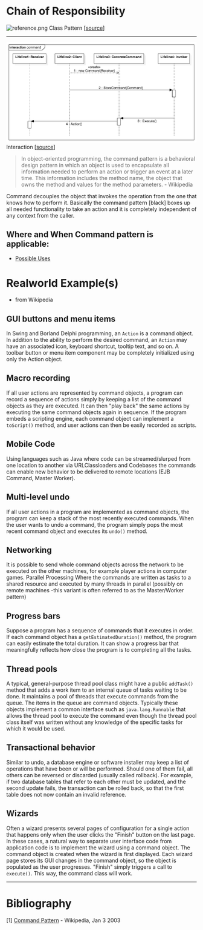# Chain of Responsibility
![reference.png](https://upload.wikimedia.org/wikipedia/commons/b/bf/Command_pattern.svg)
Class Pattern [[source](https://en.wikipedia.org/wiki/Command_pattern)]
___

![reference.png](./reference.png)
Interaction [[source](http://loredanacirstea.github.io/es6-design-patterns/#command)]

> In object-oriented programming, the command pattern is a behavioral design pattern in which an object is used to encapsulate all information needed to perform an action or trigger an event at a later time. This information includes the method name, the object that owns the method and values for the method parameters. - Wikipedia

Command decouples the object that invokes the operation from the one that knows how to perform it. Basically the command pattern [black] boxes up all needed functionality to take an action and it is completely independent of any context from the caller.

## Where and When Command pattern is applicable:
- [Possible Uses](https://en.wikipedia.org/wiki/Command_pattern#Uses)


# Realworld Example(s)
- from Wikipedia
## GUI buttons and menu items
In Swing and Borland Delphi programming, an `Action` is a command object. In addition to the ability to perform the desired command, an `Action` may have an associated icon, keyboard shortcut, tooltip text, and so on. A toolbar button or menu item component may be completely initialized using only the Action object.

## Macro recording 
If all user actions are represented by command objects, a program can record a sequence of actions simply by keeping a list of the command objects as they are executed. It can then "play back" the same actions by executing the same command objects again in sequence. If the program embeds a scripting engine, each command object can implement a `toScript()` method, and user actions can then be easily recorded as scripts.

## Mobile Code 
Using languages such as Java where code can be streamed/slurped from one location to another via URLClassloaders and Codebases the commands can enable new behavior to be delivered to remote locations (EJB Command, Master Worker).

## Multi-level undo 
If all user actions in a program are implemented as command objects, the program can keep a stack of the most recently executed commands. When the user wants to undo a command, the program simply pops the most recent command object and executes its `undo()` method.

## Networking 
It is possible to send whole command objects across the network to be executed on the other machines, for example player actions in computer games.
Parallel Processing 
Where the commands are written as tasks to a shared resource and executed by many threads in parallel (possibly on remote machines -this variant is often referred to as the Master/Worker pattern)

## Progress bars 
Suppose a program has a sequence of commands that it executes in order. If each command object has a `getEstimatedDuration()` method, the program can easily estimate the total duration. It can show a progress bar that meaningfully reflects how close the program is to completing all the tasks.

## Thread pools 
A typical, general-purpose thread pool class might have a public `addTask()` method that adds a work item to an internal queue of tasks waiting to be done. It maintains a pool of threads that execute commands from the queue. The items in the queue are command objects. Typically these objects implement a common interface such as `java.lang.Runnable` that allows the thread pool to execute the command even though the thread pool class itself was written without any knowledge of the specific tasks for which it would be used.

## Transactional behavior 
Similar to undo, a database engine or software installer may keep a list of operations that have been or will be performed. Should one of them fail, all others can be reversed or discarded (usually called rollback). For example, if two database tables that refer to each other must be updated, and the second update fails, the transaction can be rolled back, so that the first table does not now contain an invalid reference.

## Wizards 
Often a wizard presents several pages of configuration for a single action that happens only when the user clicks the "Finish" button on the last page. In these cases, a natural way to separate user interface code from application code is to implement the wizard using a command object. The command object is created when the wizard is first displayed. Each wizard page stores its GUI changes in the command object, so the object is populated as the user progresses. "Finish" simply triggers a call to `execute()`. This way, the command class will work.

___
# Bibliography
[1] [Command Pattern](https://en.wikipedia.org/wiki/Command_pattern) - Wikipedia, Jan 3 2003<br />
